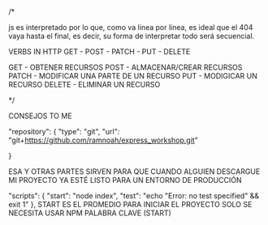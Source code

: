   
  



/* 

js es interpretado por lo que, como va linea por linea, es ideal que el 404 vaya hasta el final, es decir, su forma de interpretar todo será secuencial.





VERBS IN HTTP
GET - POST - PATCH - PUT - DELETE 


GET     - OBTENER RECURSOS
POST    - ALMACENAR/CREAR RECURSOS
PATCH   - MODIFICAR UNA PARTE DE UN RECURSO
PUT     -  MODIGICAR UN RECURSO
DELETE  -  ELIMINAR UN RECURSO





*/


  CONSEJOS TO ME

  "repository": {
    "type": "git",
    "url": "git+https://github.com/ramnoah/express_workshop.git"


  }

  ESA Y OTRAS PARTES SIRVEN PARA QUE CUANDO ALGUIEN DESCARGUE MI PROYECTO YA ESTÉ LISTO PARA UN ENTORNO DE PRODUCCIÓN

   "scripts": {
    "start": "node index",
    "test": "echo \"Error: no test specified\" && exit 1"
  },
  START ES EL PROMEDIO PARA INICIAR EL PROYECTO
  SOLO SE NECESITA USAR NPM  PALABRA CLAVE (START)